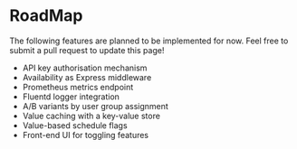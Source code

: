# RoadMap
The following features are planned to be implemented for now. Feel free to submit a pull request to update this page!

- API key authorisation mechanism
- Availability as Express middleware
- Prometheus metrics endpoint
- Fluentd logger integration
- A/B variants by user group assignment
- Value caching with a key-value store
- Value-based schedule flags
- Front-end UI for toggling features
